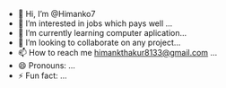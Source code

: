 - 👋 Hi, I’m @Himanko7
- 👀 I’m interested in jobs which pays well ...
- 🌱 I’m currently learning computer aplication...
- 💞️ I’m looking to collaborate on any project...
- 📫 How to reach me himankthakur8133@gmail.com ...
- 😄 Pronouns: ...
- ⚡ Fun fact: ...

<!---
Himanko7/Himanko7 is a ✨ special ✨ repository because its `README.md` (this file) appears on your GitHub profile.
You can click the Preview link to take a look at your changes.
--->
